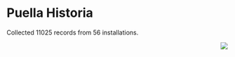 # Puella Historia

Collected 11025 records from 56 installations.

<p align="right"><img src="https://xn--80aalyho.xn--p1ai/magireco/NAgitan/img/kagome.png" /></p>
